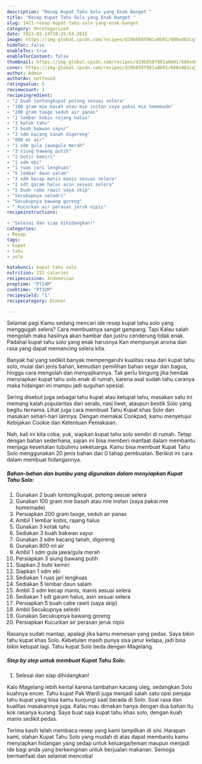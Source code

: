 ```yaml
---
description: "Resep Kupat Tahu Solo yang Enak Banget "
title: "Resep Kupat Tahu Solo yang Enak Banget "
slug: 1471-resep-kupat-tahu-solo-yang-enak-banget
category: Uncategorized
date: 2023-02-14T18:25:54.261Z
image: https://img-global.cpcdn.com/recipes/d19b058f981a0b01/680x482cq70/kupat-tahu-solo-foto-resep-utama.jpg
hideToc: false
enableToc: true
enableTocContent: false
thumbnail: https://img-global.cpcdn.com/recipes/d19b058f981a0b01/680x482cq70/kupat-tahu-solo-foto-resep-utama.jpg
cover: https://img-global.cpcdn.com/recipes/d19b058f981a0b01/680x482cq70/kupat-tahu-solo-foto-resep-utama.jpg
author: Admin
authorAv: notfound
ratingvalue: 5
reviewcount: 3
recipeingredient:
- "2 buah lontongkupat potong sesuai selera"
- "100 gram mie basah atau mie instan saya pakai mie homemade"
- "200 gram taoge seduh air panas"
- "1 lembar kobis rajang halus"
- "3 kotak tahu"
- "3 buah bakwan sayur"
- "3 sdm kacang tanah digoreng"
- "800 ml air"
- "1 sdm gula jawagula merah"
- "3 siung bawang putih"
- "2 butir kemiri"
- "1 sdm ebi"
- "1 ruas jari lengkuas"
- "5 lembar daun salam"
- "3 sdm kecap manis manis sesuai selera"
- "1 sdt garam halus asin sesuai selera"
- "5 buah cabe rawit saya skip"
- "Secukupnya seledri"
- "Secukupnya bawang goreng"
- " Kucurkan air perasan jeruk nipis"
recipeinstructions:

- "Selesai dan siap dihidangkan!"
categories:
- Resep
tags:
- kupat
- tahu
- solo

katakunci: kupat tahu solo 
nutrition: 222 calories
recipecuisine: Indonesian
preptime: "PT24M"
cooktime: "PT32M"
recipeyield: "1"
recipecategory: Dinner

---
```



Selamat pagi Kamu sedang mencari ide resep kupat tahu solo yang menggugah selera? Cara membuatnya sangat gampang. Tapi Kalau salah mengolah maka hasilnya akan hambar dan justru cenderung tidak enak. Padahal kupat tahu solo yang enak harusnya Kan mempunyai aroma dan rasa yang dapat memancing selera kita.


Banyak hal yang sedikit banyak mempengaruhi kualitas rasa dari kupat tahu solo, mulai dari jenis bahan, kemudian pemilihan bahan segar dan bagus, hingga cara mengolah dan menyajikannya. Tak perlu bingung jika hendak menyiapkan kupat tahu solo enak di rumah, karena asal sudah tahu caranya maka hidangan ini mampu jadi suguhan spesial.

Sering disebut juga sebagai tahu kupat atau ketupat tahu, masakan satu ini memang kalah popularitas dari serabi, nasi liwet, ataupun bestik Solo yang begitu ternama. Lihat juga cara membuat Tahu Kupat khas Solo dan masakan sehari-hari lainnya. Dengan memakai Cookpad, kamu menyetujui Kebijakan Cookie dan Ketentuan Pemakaian.


Nah, kali ini kita coba, yuk, siapkan kupat tahu solo sendiri di rumah. Tetap dengan bahan sederhana, sajian ini bisa memberi manfaat dalam membantu menjaga kesehatan tubuhmu sekeluarga. Kamu bisa membuat Kupat Tahu Solo menggunakan 20 jenis bahan dan 0 tahap pembuatan. Berikut ini cara dalam membuat hidangannya.

<!--inarticleads1-->

##### Bahan-bahan dan bumbu yang digunakan dalam menyiapkan Kupat Tahu Solo:

1. Gunakan 2 buah lontong/kupat, potong sesuai selera
1. Gunakan 100 gram mie basah atau mie instan (saya pakai mie homemade)
1. Persiapkan 200 gram taoge, seduh air panas
1. Ambil 1 lembar kobis, rajang halus
1. Gunakan 3 kotak tahu
1. Sediakan 3 buah bakwan sayur
1. Gunakan 3 sdm kacang tanah, digoreng
1. Gunakan 800 ml air
1. Ambil 1 sdm gula jawa/gula merah
1. Persiapkan 3 siung bawang putih
1. Siapkan 2 butir kemiri
1. Siapkan 1 sdm ebi
1. Sediakan 1 ruas jari lengkuas
1. Sediakan 5 lembar daun salam
1. Ambil 3 sdm kecap manis, manis sesuai selera
1. Sediakan 1 sdt garam halus, asin sesuai selera
1. Persiapkan 5 buah cabe rawit (saya skip)
1. Ambil Secukupnya seledri
1. Gunakan Secukupnya bawang goreng
1. Persiapkan  Kucurkan air perasan jeruk nipis


Rasanya sudah mantap, apalagi jika kamu memesan yang pedas. Saya bikin tahu kupat khas Solo. Kebetulan masih punya sisa janur kelapa, jadi bisa bikin ketupat lagi. Tahu kupat Solo beda dengan Magelang. 

<!--inarticleads2-->

##### Step by step untuk membuat Kupat Tahu Solo:


1. Selesai dan siap dihidangkan!

Kalo Magelang lebih kental karena tambahan kacang uleg, sedangkan Solo kuahnya encer. Tahu kupat Pak Wardi juga menjadi salah satu opsi penjaja tahu kupat yang bisa kamu kunjungi saat berada di Solo. Soal rasa dan kualitas masakannya juga. Kalau mau dimakan hanya dengan dua bahan itu kok rasanya kurang. Saya buat saja kupat tahu khas solo, dengan kuah manis sedikit pedas. 

Terima kasih telah membaca resep yang kami tampilkan di sini. Harapan kami, olahan Kupat Tahu Solo yang mudah di atas dapat membantu kamu menyiapkan hidangan yang sedap untuk keluarga/teman maupun menjadi ide bagi anda yang berkeinginan untuk berjualan makanan. Semoga bermanfaat dan selamat mencoba!
